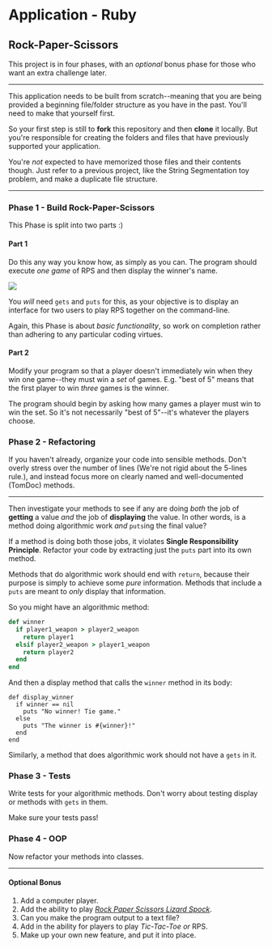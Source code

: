 # Application - Ruby

## Rock-Paper-Scissors

This project is in four phases, with an _optional_ bonus phase for those who want an extra challenge later.

---

This application needs to be built from scratch--meaning that you are being provided a beginning file/folder structure as you have in the past. You'll need to make that yourself first.

So your first step is still to **fork** this repository and then **clone** it locally. But you're responsible for creating the folders and files that have previously supported your application.

You're _not_ expected to have memorized those files and their contents though. Just refer to a previous project, like the String Segmentation toy problem, and make a duplicate file structure.

---

### Phase 1 - Build Rock-Paper-Scissors

This Phase is split into two parts :)

#### Part 1

Do this any way you know how, as simply as you can. The program should execute _one game_ of RPS and then display the winner's name.

![](https://camo.githubusercontent.com/d7beb141c53f2c5c25375db834d8d004043d3bfb/687474703a2f2f636c2e6c792f625a6a432f7270732e676966)

You _will_ need `gets` and `puts` for this, as your objective is to display an interface for two users to play RPS together on the command-line.

Again, this Phase is about _basic functionality_, so work on completion rather than adhering to any particular coding virtues.

#### Part 2

Modify your program so that a player doesn't immediately win when they win one game--they must win a _set_ of games. E.g. "best of 5" means that the first player to win _three_ games is the winner.

The program should begin by asking how many games a player must win to win the set. So it's not necessarily "best of 5"--it's whatever the players choose.

### Phase 2 - Refactoring

If you haven't already, organize your code into sensible methods. Don't overly stress over the number of lines (We're not rigid about the 5-lines rule.), and instead focus more on clearly named and well-documented (TomDoc) methods.

---

Then investigate your methods to see if any are doing _both_ the job of **getting** a value _and_ the job of **displaying** the value. In other words, is a method doing algorithmic work _and_ `puts`ing the final value?

If a method is doing both those jobs, it violates **Single Responsibility Principle**. Refactor your code by extracting just the `puts` part into its own method.

Methods that do algorithmic work should end with `return`, because their purpose is simply to achieve some _pure_ information. Methods that include a `puts` are meant to _only_ display that information.

So you might have an algorithmic method:

```ruby
def winner
  if player1_weapon > player2_weapon
    return player1
  elsif player2_weapon > player1_weapon
    return player2
  end
end
```

And then a display method that calls the `winner` method in its body:

```
def display_winner
  if winner == nil
    puts "No winner! Tie game."
  else
    puts "The winner is #{winner}!"
  end
end
```

Similarly, a method that does algorithmic work should not have a `gets` in it.

### Phase 3 - Tests

Write tests for your algorithmic methods. Don't worry about testing display or methods with `gets` in them.

Make sure your tests pass!

### Phase 4 - OOP

Now refactor your methods into classes.

---

#### Optional Bonus

1. Add a computer player.
2. Add the ability to play [*Rock Paper Scissors Lizard Spock*](http://www.samkass.com/theories/RPSSL.html).
3. Can you make the program output to a text file?
4. Add in the ability for players to play *Tic-Tac-Toe* _or_ RPS.
5. Make up your own new feature, and put it into place.